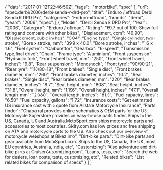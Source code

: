 {
    "date": "2017-01-12T22:46:50Z",
    "tags": [
        "motorbike",
        "spec"
    ],
    "url": "spec\/derbi\/2006\/derbi-senda-r-drd-pro",
    "title": "Enduro \/ offroad Derbi Senda R DRD Pro",
    "categories": "Enduro-offroad",
    "brands": "derbi",
    "years": "2006",
    "spec": [
        {
            "Model": "Derbi Senda R DRD Pro",
            "Year": "2006",
            "Category": "Enduro \/ offroad",
            "Rating": "69.7 out of 100. Show full rating and compare with other bikes",
            "Displacement, ccm": "49.90",
            "Displacement, cubic inches": "3.04",
            "Engine type": "Single cylinder, two-stroke",
            "Bore x stroke, mm": "39.9 x 40.0",
            "Bore x stroke, inches": "1.6 x 1.6",
            "Fuel system": "Carburettor",
            "Gearbox": "6-speed",
            "Transmission type,final drive": "Chain",
            "Frame type": "Aluminium",
            "Front suspension": "Hydraulic fork",
            "Front wheel travel, mm": "250",
            "Front wheel travel, inches": "9.8",
            "Rear suspension": "Monoshock",
            "Front tyre": "90\/90-21",
            "Rear tyre": "110\/80-18",
            "Front brakes": "Single disc",
            "Front brakes diameter, mm": "260",
            "Front brakes diameter, inches": "10.2",
            "Rear brakes": "Single disc",
            "Rear brakes diameter, mm": "220",
            "Rear brakes diameter, inches": "8.7",
            "Seat height, mm": "808",
            "Seat height, inches": "31.8",
            "Overall height, mm": "1.196",
            "Overall height, inches": "47.1",
            "Overall length, mm": "2.080",
            "Overall length, inches": "81.9",
            "Fuel capacity, litres": "6.50",
            "Fuel capacity, gallons": "1.72",
            "Insurance costs": "Get estimated US insurance cost with a quote from Allstate Motorcycle Insurance",
            "Parts finder": "Chaparral provides online schematics & OEM parts for the US.   Motorcycle Superstore provides an easy-to-use parts finder. Ships to the US, Canada, UK and Australia.MotoSport.com ships motorcycle parts and accessories to most countries.    Sixity.com has low prices and free shipping on ATV and motorcycle parts to the US. Also check out our overview of motorcycle webshops at Bikez.info",
            "Dirt-bike parts": "Dirt-bike parts and gear available from MotoSport.com. Ships to the US, Canada, the UK, most EU countries, Australia, India, etc",
            "Customizing": "Also adventure and dirt-bike parts at CruiserCustomizing.com",
            "Loans, tests, etc": "Search the web for dealers, loan costs, tests, customizing, etc",
            "Related bikes": "List related bikes for comparison of specs"
        }
    ]
}